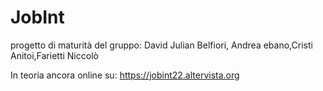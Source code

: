 # JobInt
progetto di maturità del gruppo: David Julian Belfiori, Andrea ebano,Cristi Anitoi,Farietti Niccolò

In teoria ancora online su: https://jobint22.altervista.org
